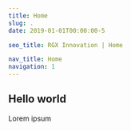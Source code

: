 ```yaml
---
title: Home
slug: .
date: 2019-01-01T00:00:00-5

seo_title: RGX Innovation | Home

nav_title: Home
navigation: 1
---
```


## Hello world

Lorem ipsum